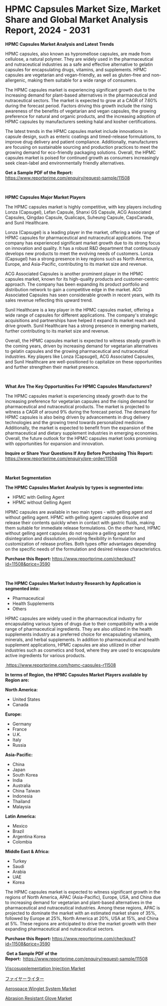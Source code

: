 <p><h1>HPMC Capsules Market Size, Market Share and Global Market Analysis Report, 2024 - 2031</h1></p><p><strong>HPMC Capsules Market Analysis and Latest Trends</strong></p>
<p><p>HPMC capsules, also known as hypromellose capsules, are made from cellulose, a natural polymer. They are widely used in the pharmaceutical and nutraceutical industries as a safe and effective alternative to gelatin capsules for encapsulating drugs, vitamins, and supplements. HPMC capsules are vegetarian and vegan-friendly, as well as gluten-free and non-allergenic, making them suitable for a wide range of consumers.</p><p>The HPMC capsules market is experiencing significant growth due to the increasing demand for plant-based alternatives in the pharmaceutical and nutraceutical sectors. The market is expected to grow at a CAGR of 7.60% during the forecast period. Factors driving this growth include the rising awareness of the benefits of vegetarian and vegan capsules, the growing preference for natural and organic products, and the increasing adoption of HPMC capsules by manufacturers seeking halal and kosher certifications.</p><p>The latest trends in the HPMC capsules market include innovations in capsule design, such as enteric coatings and timed-release formulations, to improve drug delivery and patient compliance. Additionally, manufacturers are focusing on sustainable sourcing and production practices to meet the growing demand for eco-friendly packaging solutions. Overall, the HPMC capsules market is poised for continued growth as consumers increasingly seek clean-label and environmentally friendly alternatives.</p></p>
<p><strong>Get a Sample PDF of the Report:&nbsp;</strong> <a href="https://www.reportprime.com/enquiry/request-sample/11508">https://www.reportprime.com/enquiry/request-sample/11508</a></p>
<p>&nbsp;</p>
<p><strong>HPMC Capsules Major Market Players</strong></p>
<p><p>The HPMC capsules market is highly competitive, with key players including Lonza (Capsugel), Lefan Capsule, Shanxi GS Capsule, ACG Associated Capsules, Qingdao Capsule, Qualicaps, Suheung Capsule, CapsCanada, and Sunil Healthcare. </p><p>Lonza (Capsugel) is a leading player in the market, offering a wide range of HPMC capsules for pharmaceutical and nutraceutical applications. The company has experienced significant market growth due to its strong focus on innovation and quality. It has a robust R&D department that continuously develops new products to meet the evolving needs of customers. Lonza (Capsugel) has a strong presence in key regions such as North America, Europe, and Asia-Pacific, contributing to its market size and revenue.</p><p>ACG Associated Capsules is another prominent player in the HPMC capsules market, known for its high-quality products and customer-centric approach. The company has been expanding its product portfolio and distribution network to gain a competitive edge in the market. ACG Associated Capsules has seen considerable growth in recent years, with its sales revenue reflecting this upward trend.</p><p>Sunil Healthcare is a key player in the HPMC capsules market, offering a wide range of capsules for different applications. The company's strategic acquisitions and partnerships have helped it expand its market reach and drive growth. Sunil Healthcare has a strong presence in emerging markets, further contributing to its market size and revenue.</p><p>Overall, the HPMC capsules market is expected to witness steady growth in the coming years, driven by increasing demand for vegetarian alternatives to gelatin capsules and the growing pharmaceutical and nutraceutical industries. Key players like Lonza (Capsugel), ACG Associated Capsules, and Sunil Healthcare are well-positioned to capitalize on these opportunities and further strengthen their market presence.</p></p>
<p>&nbsp;</p>
<p><strong>What Are The Key Opportunities For HPMC Capsules Manufacturers?</strong></p>
<p><p>The HPMC capsules market is experiencing steady growth due to the increasing preference for vegetarian capsules and the rising demand for pharmaceutical and nutraceutical products. The market is projected to witness a CAGR of around 9% during the forecast period. The demand for HPMC capsules is also being driven by advancements in drug delivery technologies and the growing trend towards personalized medicine. Additionally, the market is expected to benefit from the expansion of the pharmaceutical and dietary supplement industries in emerging economies. Overall, the future outlook for the HPMC capsules market looks promising with opportunities for expansion and innovation.</p></p>
<p><strong>Inquire or Share Your Questions If Any Before Purchasing This Report:</strong> <a href="https://www.reportprime.com/enquiry/pre-order/11508">https://www.reportprime.com/enquiry/pre-order/11508</a></p>
<p>&nbsp;</p>
<p><strong>Market Segmentation</strong></p>
<p><strong>The HPMC Capsules Market Analysis by types is segmented into:</strong></p>
<p><ul><li>HPMC with Gelling Agent</li><li>HPMC without Gelling Agent</li></ul></p>
<p><p>HPMC capsules are available in two main types - with gelling agent and without gelling agent. HPMC with gelling agent capsules dissolve and release their contents quickly when in contact with gastric fluids, making them suitable for immediate release formulations. On the other hand, HPMC without gelling agent capsules do not require a gelling agent for disintegration and dissolution, providing flexibility in formulation and customization of release profiles. Both types offer advantages depending on the specific needs of the formulation and desired release characteristics.</p></p>
<p><strong>Purchase this Report:&nbsp;</strong><a href="https://www.reportprime.com/checkout?id=11508&price=3590">https://www.reportprime.com/checkout?id=11508&price=3590</a></p>
<p>&nbsp;</p>
<p><strong>The HPMC Capsules Market Industry Research by Application is segmented into:</strong></p>
<p><ul><li>Pharmaceutical</li><li>Health Supplements</li><li>Others</li></ul></p>
<p><p>HPMC capsules are widely used in the pharmaceutical industry for encapsulating various types of drugs due to their compatibility with a wide range of pharmaceutical ingredients. They are also utilized in the health supplements industry as a preferred choice for encapsulating vitamins, minerals, and herbal supplements. In addition to pharmaceutical and health supplement applications, HPMC capsules are also utilized in other industries such as cosmetics and food, where they are used to encapsulate active ingredients for various products.</p></p>
<p><a href="https://www.reportprime.com/hpmc-capsules-r11508">&nbsp;https://www.reportprime.com/hpmc-capsules-r11508</a></p>
<p><strong>In terms of Region, the HPMC Capsules Market Players available by Region are:</strong></p>
<p>
    <p> <strong> North America: </strong>
        <ul>
            <li>United States</li>
            <li>Canada</li>
        </ul>
        </p> 
    <p> <strong> Europe: </strong>
        <ul>
            <li>Germany</li>
            <li>France</li>
            <li>U.K.</li>
            <li>Italy</li>
            <li>Russia</li>
        </ul>
        </p> 
    <p> <strong> Asia-Pacific: </strong>
        <ul>
            <li>China</li>
            <li>Japan</li>
            <li>South Korea</li>
            <li>India</li>
            <li>Australia</li>
            <li>China Taiwan</li>
            <li>Indonesia</li>
            <li>Thailand</li>
            <li>Malaysia</li>
        </ul>
        </p> 
    <p> <strong> Latin America: </strong>
        <ul>
            <li>Mexico</li>
            <li>Brazil</li>
            <li>Argentina Korea</li>
            <li>Colombia</li>
        </ul>
        </p> 
    <p> <strong> Middle East & Africa: </strong>
        <ul>
            <li>Turkey</li>
            <li>Saudi</li>
            <li>Arabia</li>
            <li>UAE</li>
            <li>Korea</li>
        </ul>
    </p>
    </p>
<p><p>The HPMC capsules market is expected to witness significant growth in the regions of North America, APAC (Asia-Pacific), Europe, USA, and China due to increasing demand for vegetarian and plant-based alternatives in the pharmaceutical and nutraceutical industries. Among these regions, APAC is projected to dominate the market with an estimated market share of 35%, followed by Europe at 25%, North America at 20%, USA at 15%, and China at 5%. These regions are anticipated to drive the market growth with their expanding pharmaceutical and nutraceutical sectors.</p></p>
<p><strong>Purchase this Report: </strong><a href="https://www.reportprime.com/checkout?id=11508&price=3590">https://www.reportprime.com/checkout?id=11508&price=3590</a></p>
<p>&nbsp;<strong>Get a Sample PDF of the Report:&nbsp;&nbsp;</strong><a href="https://www.reportprime.com/enquiry/request-sample/11508">https://www.reportprime.com/enquiry/request-sample/11508</a></p>
<p><strong></strong></p>
<p><p><a href="https://github.com/Sinjinluong3e0awx2m195k76/Market-Research-Report-List-2/blob/main/viscosupplementation-injection-market.md">Viscosupplementation Injection Market</a></p><p><a href="https://github.com/schmahlson/Market-Research-Report-List-1/blob/main/498193726029.md">ファイヤーライター</a></p><p><a href="https://www.linkedin.com/pulse/aerospace-winglet-system-market-research-report-key-successful-ndqvf?trackingId=N0%2BFv4UZzrBAjtRt2AQsyQ%3D%3D">Aerospace Winglet System Market</a></p><p><a href="https://www.linkedin.com/pulse/abrasion-resistant-glove-market-size-growing-forecasted-period-te0ef?trackingId=iMZgCqmQkvveg9dmrHYDAw%3D%3D">Abrasion Resistant Glove Market</a></p></p>